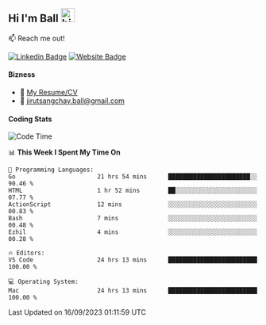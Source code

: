 ## Hi I'm Ball <img src="https://user-images.githubusercontent.com/1303154/88677602-1635ba80-d120-11ea-84d8-d263ba5fc3c0.gif" width="28px" height="28px" alt="hi">
 
:mailbox: Reach me out!

[![Linkedin Badge](https://img.shields.io/badge/-Jirut-0e76a8?style=flat&labelColor=0e76a8&logo=linkedin&logoColor=white)](https://www.linkedin.com/in/jirut-sangchay-338370251)
[![Website Badge](https://img.shields.io/badge/Website-184aa8?logo=website&logoColor=)](https://resume-jirut.web.app)

<!-- TODO: Add last video link -->
#### Bizness
- :paperclip: [My Resume/CV](https://github.com/Jirut01/Jirut01/blob/main/resume_jirut.pdf)
- :email: jirutsangchay.ball@gmail.com

#### Coding Stats


<!--START_SECTION:waka-->
![Code Time](http://img.shields.io/badge/Code%20Time-310%20hrs%2025%20mins-blue)

📊 **This Week I Spent My Time On** 

```text
💬 Programming Languages: 
Go                       21 hrs 54 mins      ███████████████████████░░   90.46 % 
HTML                     1 hr 52 mins        ██░░░░░░░░░░░░░░░░░░░░░░░   07.77 % 
ActionScript             12 mins             ░░░░░░░░░░░░░░░░░░░░░░░░░   00.83 % 
Bash                     7 mins              ░░░░░░░░░░░░░░░░░░░░░░░░░   00.48 % 
Ezhil                    4 mins              ░░░░░░░░░░░░░░░░░░░░░░░░░   00.28 % 

🔥 Editors: 
VS Code                  24 hrs 13 mins      █████████████████████████   100.00 % 

💻 Operating System: 
Mac                      24 hrs 13 mins      █████████████████████████   100.00 % 
```


 Last Updated on 16/09/2023 01:11:59 UTC
<!--END_SECTION:waka-->
